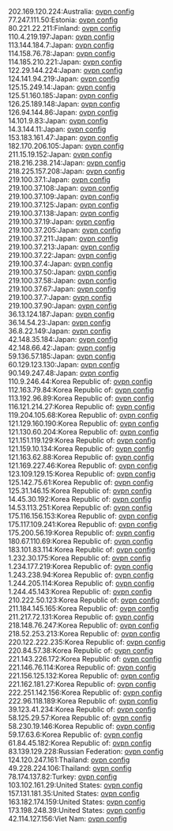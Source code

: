 202.169.120.224:Australia: [ovpn config](vpn/202_169_120_224.ovpn)  
77.247.111.50:Estonia: [ovpn config](vpn/77_247_111_50.ovpn)  
80.221.22.211:Finland: [ovpn config](vpn/80_221_22_211.ovpn)  
110.4.219.197:Japan: [ovpn config](vpn/110_4_219_197.ovpn)  
113.144.184.7:Japan: [ovpn config](vpn/113_144_184_7.ovpn)  
114.158.76.78:Japan: [ovpn config](vpn/114_158_76_78.ovpn)  
114.185.210.221:Japan: [ovpn config](vpn/114_185_210_221.ovpn)  
122.29.144.224:Japan: [ovpn config](vpn/122_29_144_224.ovpn)  
124.141.94.219:Japan: [ovpn config](vpn/124_141_94_219.ovpn)  
125.15.249.14:Japan: [ovpn config](vpn/125_15_249_14.ovpn)  
125.51.160.185:Japan: [ovpn config](vpn/125_51_160_185.ovpn)  
126.25.189.148:Japan: [ovpn config](vpn/126_25_189_148.ovpn)  
126.94.144.86:Japan: [ovpn config](vpn/126_94_144_86.ovpn)  
14.101.9.83:Japan: [ovpn config](vpn/14_101_9_83.ovpn)  
14.3.144.11:Japan: [ovpn config](vpn/14_3_144_11.ovpn)  
153.183.161.47:Japan: [ovpn config](vpn/153_183_161_47.ovpn)  
182.170.206.105:Japan: [ovpn config](vpn/182_170_206_105.ovpn)  
211.15.19.152:Japan: [ovpn config](vpn/211_15_19_152.ovpn)  
218.216.238.214:Japan: [ovpn config](vpn/218_216_238_214.ovpn)  
218.225.157.208:Japan: [ovpn config](vpn/218_225_157_208.ovpn)  
219.100.37.1:Japan: [ovpn config](vpn/219_100_37_1.ovpn)  
219.100.37.108:Japan: [ovpn config](vpn/219_100_37_108.ovpn)  
219.100.37.109:Japan: [ovpn config](vpn/219_100_37_109.ovpn)  
219.100.37.125:Japan: [ovpn config](vpn/219_100_37_125.ovpn)  
219.100.37.138:Japan: [ovpn config](vpn/219_100_37_138.ovpn)  
219.100.37.19:Japan: [ovpn config](vpn/219_100_37_19.ovpn)  
219.100.37.205:Japan: [ovpn config](vpn/219_100_37_205.ovpn)  
219.100.37.211:Japan: [ovpn config](vpn/219_100_37_211.ovpn)  
219.100.37.213:Japan: [ovpn config](vpn/219_100_37_213.ovpn)  
219.100.37.22:Japan: [ovpn config](vpn/219_100_37_22.ovpn)  
219.100.37.4:Japan: [ovpn config](vpn/219_100_37_4.ovpn)  
219.100.37.50:Japan: [ovpn config](vpn/219_100_37_50.ovpn)  
219.100.37.58:Japan: [ovpn config](vpn/219_100_37_58.ovpn)  
219.100.37.67:Japan: [ovpn config](vpn/219_100_37_67.ovpn)  
219.100.37.7:Japan: [ovpn config](vpn/219_100_37_7.ovpn)  
219.100.37.90:Japan: [ovpn config](vpn/219_100_37_90.ovpn)  
36.13.124.187:Japan: [ovpn config](vpn/36_13_124_187.ovpn)  
36.14.54.23:Japan: [ovpn config](vpn/36_14_54_23.ovpn)  
36.8.22.149:Japan: [ovpn config](vpn/36_8_22_149.ovpn)  
42.148.35.184:Japan: [ovpn config](vpn/42_148_35_184.ovpn)  
42.148.66.42:Japan: [ovpn config](vpn/42_148_66_42.ovpn)  
59.136.57.185:Japan: [ovpn config](vpn/59_136_57_185.ovpn)  
60.129.123.130:Japan: [ovpn config](vpn/60_129_123_130.ovpn)  
90.149.247.48:Japan: [ovpn config](vpn/90_149_247_48.ovpn)  
110.9.246.44:Korea Republic of: [ovpn config](vpn/110_9_246_44.ovpn)  
112.163.79.84:Korea Republic of: [ovpn config](vpn/112_163_79_84.ovpn)  
113.192.96.89:Korea Republic of: [ovpn config](vpn/113_192_96_89.ovpn)  
116.121.214.27:Korea Republic of: [ovpn config](vpn/116_121_214_27.ovpn)  
119.204.105.68:Korea Republic of: [ovpn config](vpn/119_204_105_68.ovpn)  
121.129.160.190:Korea Republic of: [ovpn config](vpn/121_129_160_190.ovpn)  
121.130.60.204:Korea Republic of: [ovpn config](vpn/121_130_60_204.ovpn)  
121.151.119.129:Korea Republic of: [ovpn config](vpn/121_151_119_129.ovpn)  
121.159.10.134:Korea Republic of: [ovpn config](vpn/121_159_10_134.ovpn)  
121.163.62.88:Korea Republic of: [ovpn config](vpn/121_163_62_88.ovpn)  
121.169.227.46:Korea Republic of: [ovpn config](vpn/121_169_227_46.ovpn)  
123.109.129.15:Korea Republic of: [ovpn config](vpn/123_109_129_15.ovpn)  
125.142.75.61:Korea Republic of: [ovpn config](vpn/125_142_75_61.ovpn)  
125.31.146.15:Korea Republic of: [ovpn config](vpn/125_31_146_15.ovpn)  
14.45.30.192:Korea Republic of: [ovpn config](vpn/14_45_30_192.ovpn)  
14.53.113.251:Korea Republic of: [ovpn config](vpn/14_53_113_251.ovpn)  
175.116.156.153:Korea Republic of: [ovpn config](vpn/175_116_156_153.ovpn)  
175.117.109.241:Korea Republic of: [ovpn config](vpn/175_117_109_241.ovpn)  
175.200.56.19:Korea Republic of: [ovpn config](vpn/175_200_56_19.ovpn)  
180.67.110.69:Korea Republic of: [ovpn config](vpn/180_67_110_69.ovpn)  
183.101.83.114:Korea Republic of: [ovpn config](vpn/183_101_83_114.ovpn)  
1.232.30.175:Korea Republic of: [ovpn config](vpn/1_232_30_175.ovpn)  
1.234.177.219:Korea Republic of: [ovpn config](vpn/1_234_177_219.ovpn)  
1.243.238.94:Korea Republic of: [ovpn config](vpn/1_243_238_94.ovpn)  
1.244.205.114:Korea Republic of: [ovpn config](vpn/1_244_205_114.ovpn)  
1.244.45.143:Korea Republic of: [ovpn config](vpn/1_244_45_143.ovpn)  
210.222.50.123:Korea Republic of: [ovpn config](vpn/210_222_50_123.ovpn)  
211.184.145.165:Korea Republic of: [ovpn config](vpn/211_184_145_165.ovpn)  
211.217.72.131:Korea Republic of: [ovpn config](vpn/211_217_72_131.ovpn)  
218.148.76.247:Korea Republic of: [ovpn config](vpn/218_148_76_247.ovpn)  
218.52.253.213:Korea Republic of: [ovpn config](vpn/218_52_253_213.ovpn)  
220.122.222.235:Korea Republic of: [ovpn config](vpn/220_122_222_235.ovpn)  
220.84.57.38:Korea Republic of: [ovpn config](vpn/220_84_57_38.ovpn)  
221.143.226.172:Korea Republic of: [ovpn config](vpn/221_143_226_172.ovpn)  
221.146.76.114:Korea Republic of: [ovpn config](vpn/221_146_76_114.ovpn)  
221.156.125.132:Korea Republic of: [ovpn config](vpn/221_156_125_132.ovpn)  
221.162.181.27:Korea Republic of: [ovpn config](vpn/221_162_181_27.ovpn)  
222.251.142.156:Korea Republic of: [ovpn config](vpn/222_251_142_156.ovpn)  
222.96.118.189:Korea Republic of: [ovpn config](vpn/222_96_118_189.ovpn)  
39.123.41.234:Korea Republic of: [ovpn config](vpn/39_123_41_234.ovpn)  
58.125.29.57:Korea Republic of: [ovpn config](vpn/58_125_29_57.ovpn)  
58.230.19.146:Korea Republic of: [ovpn config](vpn/58_230_19_146.ovpn)  
59.17.63.6:Korea Republic of: [ovpn config](vpn/59_17_63_6.ovpn)  
61.84.45.182:Korea Republic of: [ovpn config](vpn/61_84_45_182.ovpn)  
83.139.129.228:Russian Federation: [ovpn config](vpn/83_139_129_228.ovpn)  
124.120.247.161:Thailand: [ovpn config](vpn/124_120_247_161.ovpn)  
49.228.224.106:Thailand: [ovpn config](vpn/49_228_224_106.ovpn)  
78.174.137.82:Turkey: [ovpn config](vpn/78_174_137_82.ovpn)  
103.102.161.29:United States: [ovpn config](vpn/103_102_161_29.ovpn)  
157.131.181.35:United States: [ovpn config](vpn/157_131_181_35.ovpn)  
163.182.174.159:United States: [ovpn config](vpn/163_182_174_159.ovpn)  
173.198.248.39:United States: [ovpn config](vpn/173_198_248_39.ovpn)  
42.114.127.156:Viet Nam: [ovpn config](vpn/42_114_127_156.ovpn)  
